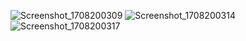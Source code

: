 ![Screenshot_1708200309](https://github.com/jishnupd13/JetpackComposeMvvmExample/assets/39898359/5fff85cc-5663-4964-a924-a8c285e34c5e)
![Screenshot_1708200314](https://github.com/jishnupd13/JetpackComposeMvvmExample/assets/39898359/2c1d8b51-09d7-426a-884c-6cb2dd6b0f31)
![Screenshot_1708200317](https://github.com/jishnupd13/JetpackComposeMvvmExample/assets/39898359/3a3839a3-4375-4f6d-a456-eb0846b22e98)

